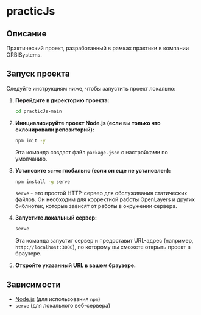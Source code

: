 # practicJs

## Описание

Практический проект, разработанный в рамках практики в компании ORBISystems.

## Запуск проекта

Следуйте инструкциям ниже, чтобы запустить проект локально:

1.  **Перейдите в директорию проекта:**

    ```bash
    cd practicJs-main
    ```

2.  **Инициализируйте проект Node.js (если вы только что склонировали репозиторий):**

    ```bash
    npm init -y
    ```

    Эта команда создаст файл `package.json` с настройками по умолчанию.

3.  **Установите `serve` глобально (если он еще не установлен):**

    ```bash
    npm install -g serve
    ```

    `serve` - это простой HTTP-сервер для обслуживания статических файлов.  Он необходим для корректной работы OpenLayers и других библиотек, которые зависят от работы в окружении сервера.

4.  **Запустите локальный сервер:**

    ```bash
    serve
    ```

    Эта команда запустит сервер и предоставит URL-адрес (например, `http://localhost:3000`), по которому вы сможете открыть проект в браузере.

5.  **Откройте указанный URL в вашем браузере.**

## Зависимости

*   [Node.js](https://nodejs.org/) (для использования `npm`)
*   `serve` (для локального веб-сервера)
